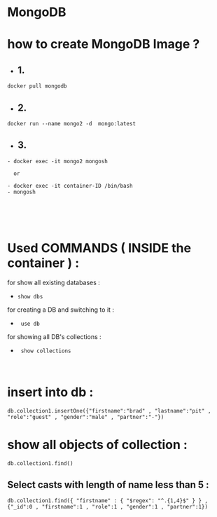 # MongoDB 


# how to create MongoDB Image ?

+ ## 1.
```
docker pull mongodb
```
+ ## 2.
```
docker run --name mongo2 -d  mongo:latest
```

+ ## 3.
```
- docker exec -it mongo2 mongosh

  or 

- docker exec -it container-ID /bin/bash
- mongosh
```
<br>
<br>
<br>

# Used COMMANDS ( INSIDE the container ) :
for show all existing databases :
+ ``` show dbs ```

for creating a DB and switching to it :
+ ``` use db```

for showing all DB's collections :
+ ``` show collections```

<br>

# insert into db :

``` 
db.collection1.insertOne({"firstname":"brad" , "lastname":"pit" , "role":"guest" , "gender":"male" , "partner":"-"})
```

# show all objects of collection  :
```
db.collection1.find()
```

## Select casts with length of name less than 5 :
```
db.collection1.find({ "firstname" : { "$regex": "^.{1,4}$" } } ,{"_id":0 , "firstname":1 , "role":1 , "gender":1 , "partner":1})
```